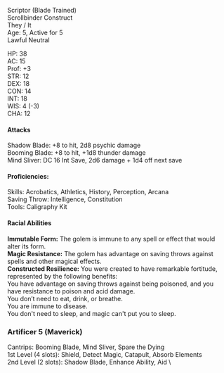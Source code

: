 Scriptor (Blade Trained) \
Scrollbinder Construct \
They / It \
Age: 5, Active for 5 \
Lawful Neutral

HP: 38 \
AC: 15 \
Prof: +3 \
STR: 12 \
DEX: 18 \
CON: 14 \
INT: 18 \
WIS: 4 (-3) \
CHA: 12

#### Attacks
Shadow Blade: +8 to hit, 2d8 psychic damage \
Booming Blade: +8 to hit, +1d8 thunder damage \
Mind Sliver: DC 16 Int Save, 2d6 damage + 1d4 off next save 

#### Proficiencies:
Skills: Acrobatics, Athletics, History, Perception, Arcana \
Saving Throw: Intelligence, Constitution \
Tools: Caligraphy Kit

#### Racial Abilities
**Immutable Form:** The golem is immune to any spell or effect that would alter its form. \
**Magic Resistance:** The golem has advantage on saving throws against spells and other magical effects. \
**Constructed Resilience:** You were created to have remarkable fortitude, represented by the following benefits: \
You have advantage on saving throws against being poisoned, and you have resistance to poison and acid damage. \
You don’t need to eat, drink, or breathe. \
You are immune to disease. \
You don't need to sleep, and magic can't put you to sleep.

### Artificer 5 (Maverick)
Cantrips: Booming Blade, Mind Sliver, Spare the Dying \
1st Level (4 slots): Shield, Detect Magic, Catapult, Absorb Elements \
2nd Level (2 slots): Shadow Blade, Enhance Ability, Aid \
